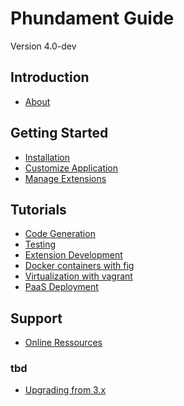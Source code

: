 Phundament Guide
================

Version 4.0-dev


Introduction
------------

- [About](10-about.md)

Getting Started
---------------

- [Installation](20-installation.md)
- [Customize Application](30-customize.md)
- [Manage Extensions](31-extension-management.md)

Tutorials
---------

- [Code Generation](41-code-generation.md)
- [Testing](42-testing.md)
- [Extension Development](44-extension-development.md)
- [Docker containers with fig](51-fig.md)
- [Virtualization with vagrant](51-vagrant.md)
- [PaaS Deployment](52-paas.md)

Support
-------

- [Online Ressources](70-links.md)

### tbd

- [Upgrading from 3.x](11-upgrading.md)
